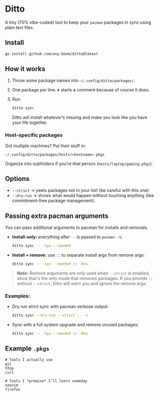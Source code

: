 # Ditto

A tiny (70% vibe-coded) tool to keep your `pacman` packages in sync using plain text files.

## Install

```sh
go install github.com/ony-boom/ditto@latest
```

## How it works

1. Throw some package names into `~/.config/ditto/packages/`.
2. One package per line. `#` starts a comment because of course it does.
3. Run:

   ```sh
   ditto sync
   ```

   Ditto will install whatever’s missing and make you look like you have your life together.

### Host-specific packages

Got multiple machines? Put their stuff in:

```
~/.config/ditto/packages/hosts/<hostname>.pkgs
```

Organize into subfolders if you’re *that* person (`hosts/laptop/gaming.pkgs`).

## Options

* `--strict` → yeets packages not in your list! (be careful with this one)
* `--dry-run` → shows what would happen without touching anything (like commitment-free package management).

## Passing extra pacman arguments

You can pass additional arguments to pacman for installs and removals.

* **Install-only:** everything after `--` is passed to `pacman -S`:

  ```sh
  ditto sync -- -Syu --needed
  ```

* **Install + remove:** use `::` to separate install args from remove args:

  ```sh
  ditto sync -- -Syu --needed :: -Rns
  ```

> **Note:** Remove arguments are only used when `--strict` is enabled, since that's the only mode that removes packages.
> If you provide `::` without `--strict`, Ditto will warn you and ignore the remove args.

### Examples:

* Dry run strict sync with pacman verbose output:

  ```sh
  ditto sync --dry-run --strict -- -v
  ```

* Sync with a full system upgrade and remove unused packages:

  ```sh
  ditto sync -- -Syu --needed :: -Rns
  ```

## Example `.pkgs`

```text
# Tools I actually use
git
htop
curl

# Tools I *promise* I’ll learn someday
neovim
firefox
```
